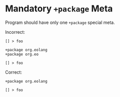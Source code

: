 # Mandatory `+package` Meta

Program should have only one `+package` special meta.

Incorrect:

```eo
[] > foo
```

```eo
+package org.eolang
+package org.eo

[] > foo
```

Correct:

```eo
+package org.eolang

[] > foo
```
